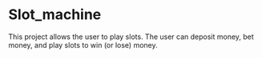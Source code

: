 # Slot_machine

This project allows the user to play slots. The user can deposit money, bet money, and play slots to win (or lose) money. 

